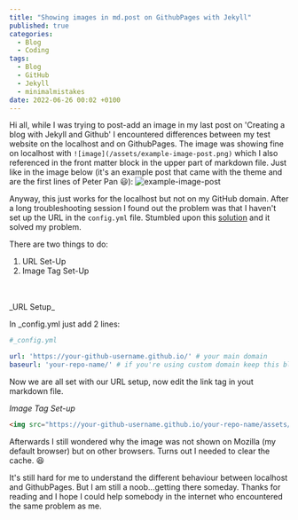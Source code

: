 ```yaml
---
title: "Showing images in md.post on GithubPages with Jekyll"
published: true
categories:
  - Blog
  - Coding
tags:
  - Blog
  - GitHub
  - Jekyll
  - minimalmistakes
date: 2022-06-26 00:02 +0100
---
```

Hi all,
while I was trying to post-add an image in my last post on 'Creating a blog with Jekyll and Github' I encountered differences between my test website on the localhost and on GithubPages.
The image was showing fine on localhost with `![image](/assets/example-image-post.png)` which I also referenced in the front matter block in the upper part of markdown file. Just like in the image below (it's an example post that came with the theme and are the first lines of Peter Pan :smiley:):
<img src="{{site.baseurl | prepend: site.url}}assets/images/example-image-post.png" alt="example-image-post" />

Anyway, this just works for the localhost but not on my GitHub domain. After a long troubleshooting session I found out the problem was that I haven't set up the URL in the `config.yml` file. Stumbled upon this <a href="https://stackoverflow.com/questions/69023928/github-pages-with-jekyll-not-showing-images-in-md-post">solution</a> and it solved my problem.

There are two things to do:
1. URL Set-Up
2. Image Tag Set-Up
<br/>

<br/>
_URL Setup_

In _config.yml just add 2 lines:
```yaml
#_config.yml

url: 'https://your-github-username.github.io/' # your main domain
baseurl: 'your-repo-name/' # if you're using custom domain keep this blank example: baseurl: ''
```

Now we are all set with our URL setup, now edit the link tag in yout markdown file.

_Image Tag Set-up_

```html
<img src="https://your-github-username.github.io/your-repo-name/assets/Untitled.png" alt="Untitled" />
```

Afterwards I still wondered why the image was not shown on Mozilla (my default browser) but on other browsers. Turns out I needed to clear the cache. :laughing:

It's still hard for me to understand the different behaviour between localhost and GithubPages. But I am still a noob...getting there someday.
Thanks for reading and I hope I could help somebody in the internet who encountered the same problem as me.